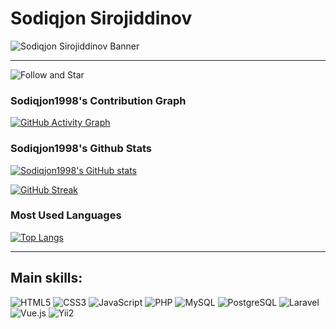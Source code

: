 # Sodiqjon Sirojiddinov

![Sodiqjon Sirojiddinov Banner](https://github.com/Sodiqjon1998/Sodiqjon1998/blob/main/path/to/your/animated_banner.gif?raw=true)

---

![Follow and Star](https://github.com/Sodiqjon1998/Sodiqjon1998/blob/main/path/to/your/follow_star_animation.gif?raw=true)


### Sodiqjon1998's Contribution Graph

[![GitHub Activity Graph](https://github-readme-activity-graph.vercel.app/graph?username=Sodiqjon1998&theme=react-dark&hide_border=true&area=true)](https://github.com/Sodiqjon1998)

### Sodiqjon1998's Github Stats

[![Sodiqjon1998's GitHub stats](https://github-readme-stats.vercel.app/api?username=Sodiqjon1998&show_icons=true&theme=dark)](https://github.com/Sodiqjon1998)

[![GitHub Streak](https://github-readme-streak-stats.herokuapp.com/?user=Sodiqjon1998&theme=dark)](https://git.io/streak-stats)

### Most Used Languages

[![Top Langs](https://github-readme-stats.vercel.app/api/top-langs/?username=Sodiqjon1998&layout=compact&theme=dark)](https://github.com/Sodiqjon1998)

---

## Main skills:

<img alt="HTML5" src="https://img.shields.io/badge/HTML5-E34F26?style=for-the-badge&logo=html5&logoColor=white" />
<img alt="CSS3" src="https://img.shields.io/badge/CSS3-1572B6?style=for-the-badge&logo=css3&logoColor=white" />
<img alt="JavaScript" src="https://img.shields.io/badge/JavaScript-F7DF1E?style=for-the-badge&logo=javascript&logoColor=black" />
<img alt="PHP" src="https://img.shields.io/badge/PHP-777BB4?style=for-the-badge&logo=php&logoColor=white" />
<img alt="MySQL" src="https://img.shields.io/badge/MySQL-4479A1?style=for-the-badge&logo=mysql&logoColor=white" />
<img alt="PostgreSQL" src="https://img.shields.io/badge/PostgreSQL-316192?style=for-the-badge&logo=postgresql&logoColor=white" />
<img alt="Laravel" src="https://img.shields.io/badge/Laravel-FF2D20?style=for-the-badge&logo=laravel&logoColor=white" />
<img alt="Vue.js" src="https://img.shields.io/badge/Vue.js-4FC08D?style=for-the-badge&logo=vuedotjs&logoColor=white" />
<img alt="Yii2" src="https://img.shields.io/badge/Yii2-007BBC?style=for-the-badge&logo=yiiframework&logoColor=white" />
